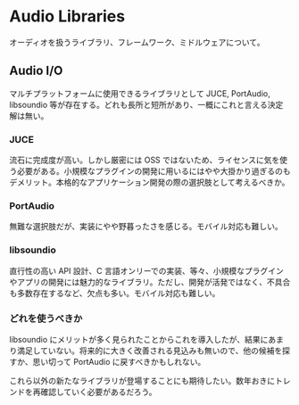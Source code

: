 # Audio Libraries

オーディオを扱うライブラリ、フレームワーク、ミドルウェアについて。

## Audio I/O

マルチプラットフォームに使用できるライブラリとして JUCE, PortAudio, libsoundio 等が存在する。どれも長所と短所があり、一概にこれと言える決定解は無い。

### JUCE

流石に完成度が高い。しかし厳密には OSS ではないため、ライセンスに気を使う必要がある。小規模なプラグインの開発に用いるにはやや大掛かり過ぎるのもデメリット。本格的なアプリケーション開発の際の選択肢として考えるべきか。

### PortAudio

無難な選択肢だが、実装にやや野暮ったさを感じる。モバイル対応も難しい。

### libsoundio

直行性の高い API 設計、C 言語オンリーでの実装、等々、小規模なプラグインやアプリの開発には魅力的なライブラリ。ただし、開発が活発ではなく、不具合も多数存在するなど、欠点も多い。モバイル対応も難しい。

### どれを使うべきか

libsoundio にメリットが多く見られたことからこれを導入したが、結果にあまり満足していない。将来的に大きく改善される見込みも無いので、他の候補を探すか、思い切って PortAudio に戻すべきかもしれない。

これら以外の新たなライブラリが登場することにも期待したい。数年おきにトレンドを再確認していく必要があるだろう。
